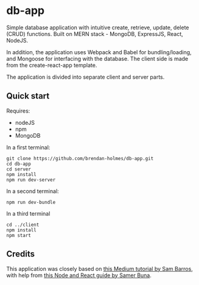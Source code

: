 # db-app
Simple database application with intuitive create, retrieve, update, delete (CRUD) functions. Built on MERN stack - MongoDB, ExpressJS, React, NodeJS.

In addition, the application uses Webpack and Babel for bundling/loading, and Mongoose for interfacing with the database. The client side is made from the create-react-app template.

The application is divided into separate client and server parts.

## Quick start

Requires:
- nodeJS
- npm
- MongoDB

In a first terminal:
```
git clone https://github.com/brendan-holmes/db-app.git
cd db-app
cd server
npm install
npm run dev-server
```
In a second terminal:
```
npm run dev-bundle
```

In a third terminal
```
cd ../client
npm install
npm start
```

## Credits
This application was closely based on [this Medium tutorial by Sam Barros][1], with help from [this Node and React guide by Samer Buna][2].

[1]: https://medium.com/swlh/how-to-create-your-first-mern-mongodb-express-js-react-js-and-node-js-stack-7e8b20463e66
[2]: https://jscomplete.com/learn/1rd-reactful

